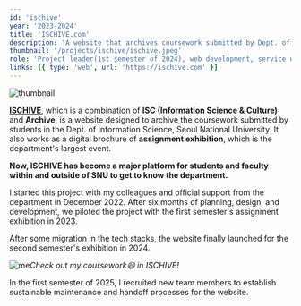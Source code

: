 ```yaml
---
id: 'ischive'
year: '2023-2024'
title: 'ISCHIVE.com'
description: 'A website that archives coursework submitted by Dept. of Information Science students'
thumbnail: '/projects/ischive/ischive.jpeg'
role: 'Project leader(1st semester of 2024), web development, service design, website maintenance'
links: [{ type: 'web', url: 'https://ischive.com' }]
---
```


![thumbnail](/projects/ischive/ischive.jpeg)

**[ISCHIVE](https://ischive.com)**, which is a combination of **ISC (Information Science & Culture)** and **Archive**, is a website designed to archive the coursework submitted by students in the Dept. of Information Science, Seoul National University. It also works as a digital brochure of **assignment exhibition**, which is the department's largest event.

**Now, ISCHIVE has become a major platform for students and faculty within and outside of SNU to get to know the department.**

I started this project with my colleagues and official support from the department in December 2022. After six months of planning, design, and development, we piloted the project with the first semester's assignment exhibition in 2023.

After some migration in the tech stacks, the website finally launched for the second semester's exhibition in 2024.

![me](/projects/ischive/me.jpeg)_Check out my coursework😄 in ISCHIVE!_

In the first semester of 2025, I recruited new team members to establish sustainable maintenance and handoff processes for the website.
